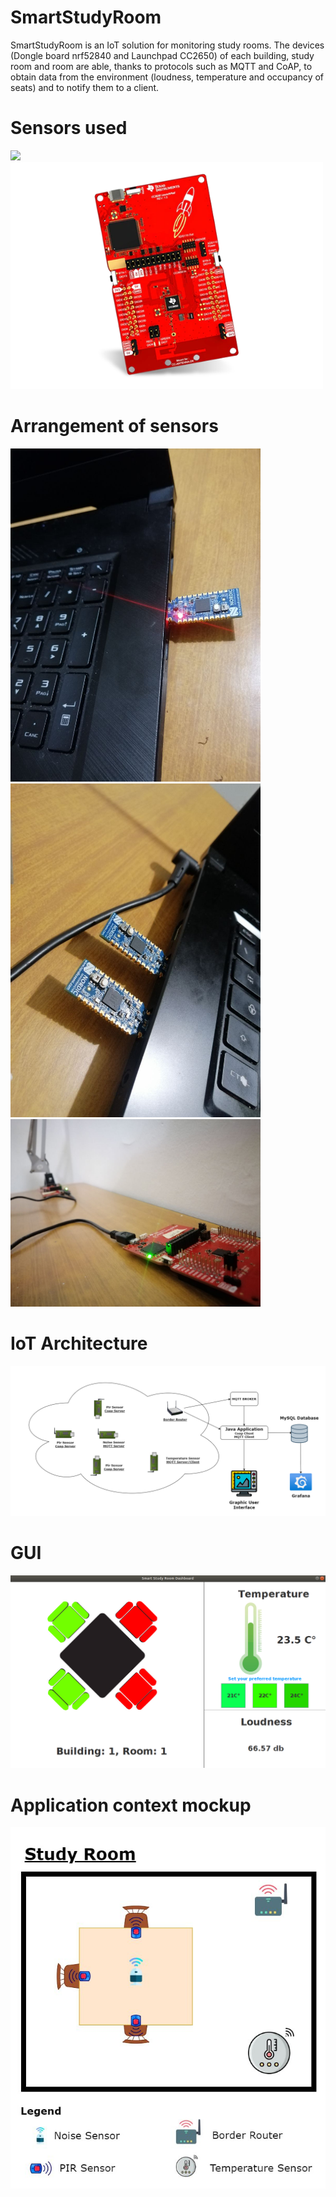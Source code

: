 # SmartStudyRoom
SmartStudyRoom is an IoT solution for monitoring study rooms. The devices (Dongle board nrf52840 and Launchpad CC2650) of each building, study room and room are able, thanks to protocols such as MQTT and CoAP, to obtain data from the environment (loudness, temperature and occupancy of seats) and to notify them to a client.

# Sensors used

<p float="center">
  <img src="documentation/dongle.png" width="200" />
  <img src="documentation/launchpad.png" width="500" /> 
</p>

# Arrangement of sensors

<p float="left">
  <img src="documentation/img1.jpg" width="400" />
  <img src="documentation/img2.jpg" width="400" /> 
  <img src="documentation/img3.jpg" width="400" />
</p>

# IoT Architecture

![My Image](documentation/architecture.png)

# GUI

![My Image](documentation/gui.PNG)

# Application context mockup

![My Image](documentation/context.jpg)


